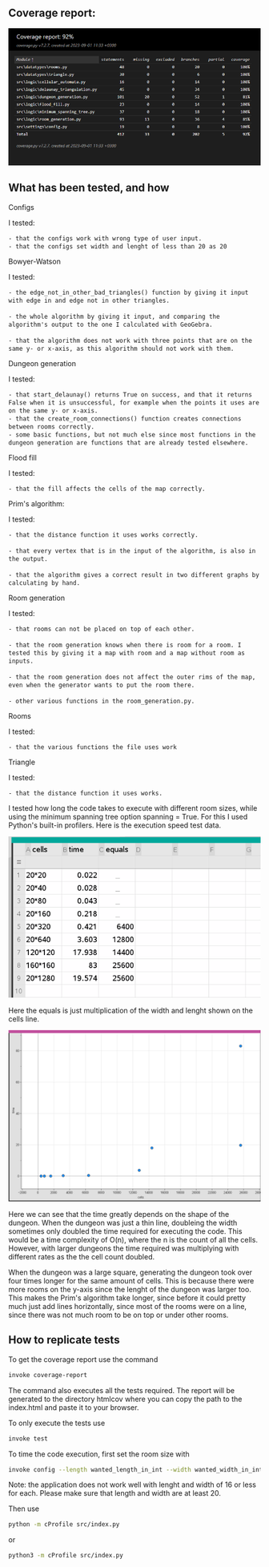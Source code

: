## Coverage report:
![Coverage-report](https://github.com/Robomarti/Tiralabra/blob/main/documentation/images/coverage.png)


## What has been tested, and how


Configs

I tested:

	- that the configs work with wrong type of user input.
	- that the configs set width and lenght of less than 20 as 20



Bowyer-Watson

I tested:

	- the edge_not_in_other_bad_triangles() function by giving it input with edge in and edge not in other triangles.

	- the whole algorithm by giving it input, and comparing the algorithm's output to the one I calculated with GeoGebra.

	- that the algorithm does not work with three points that are on the same y- or x-axis, as this algorithm should not work with them.



Dungeon generation

I tested:

	- that start_delaunay() returns True on success, and that it returns False when it is unsuccessful, for example when the points it uses are on the same y- or x-axis.
	- that the create_room_connections() function creates connections between rooms correctly.
	- some basic functions, but not much else since most functions in the dungeon generation are functions that are already tested elsewhere.



Flood fill

I tested:

	- that the fill affects the cells of the map correctly.


Prim's algorithm:

I tested:

	- that the distance function it uses works correctly.

	- that every vertex that is in the input of the algorithm, is also in the output.

	- that the algorithm gives a correct result in two different graphs by calculating by hand.



Room generation

I tested:

	- that rooms can not be placed on top of each other.

	- that the room generation knows when there is room for a room. I tested this by giving it a map with room and a map without room as inputs.

	- that the room generation does not affect the outer rims of the map, even when the generator wants to put the room there.

	- other various functions in the room_generation.py.


Rooms

I tested:

	- that the various functions the file uses work



Triangle

I tested:

	- that the distance function it uses works.




I tested how long the code takes to execute with different room sizes, while using the minimum spanning tree option spanning = True. For this I used Python's built-in profilers. Here is the execution speed test data.

![Time chart](https://github.com/Robomarti/Tiralabra/blob/main/documentation/images/time_chart.png)

Here the equals is just multiplication of the width and lenght shown on the cells line.

![Time graph](https://github.com/Robomarti/Tiralabra/blob/main/documentation/images/time_graph.png)


Here we can see that the time greatly depends on the shape of the dungeon. When the dungeon was just a thin line, doubleing the width sometimes only doubled the time required for executing the code. This would be a time complexity of O(n), where the n is the count of all the cells. However, with larger dungeons the time required was multiplying with different rates as the the cell count doubled.


When the dungeon was a large square, generating the dungeon took over four times longer for the same amount of cells. This is because there were more rooms on the y-axis since the lenght of the dungeon was larger too. This makes the Prim's algorithm take longer, since before it could pretty much just add lines horizontally, since most of the rooms were on a line, since there was not much room to be on top or under other rooms.


## How to replicate tests


To get the coverage report use the command
```bash
invoke coverage-report
```
The command also executes all the tests required. The report will be generated to the directory htmlcov where you can copy the path to the index.html and paste it to
your browser.


To only execute the tests use
```bash
invoke test
```


To time the code execution, first set the room size with
```bash
invoke config --length wanted_length_in_int --width wanted_width_in_int --spanning boolean
```
Note: the application does not work well with lenght and width of 16 or less for each. Please make sure that length and width are at least 20.


Then use
```bash
python -m cProfile src/index.py
```

or

```bash
python3 -m cProfile src/index.py
```